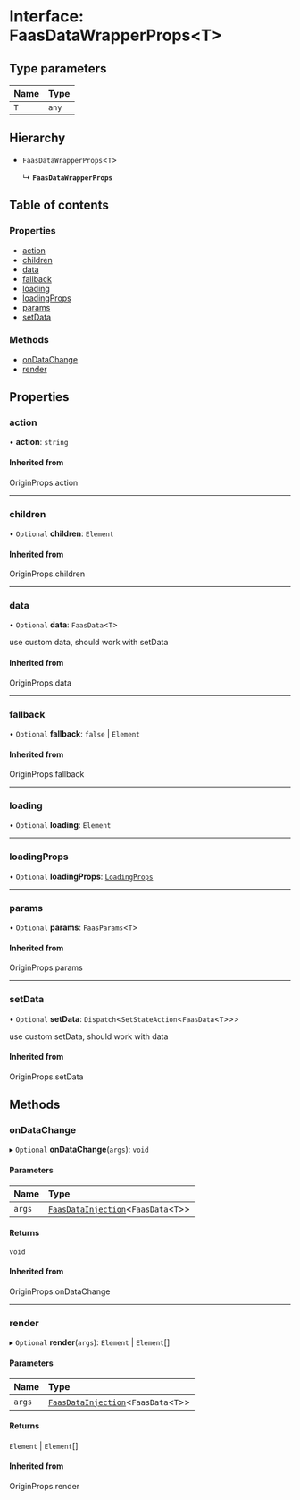 # Interface: FaasDataWrapperProps<T\>

## Type parameters

| Name | Type |
| :------ | :------ |
| `T` | `any` |

## Hierarchy

- `FaasDataWrapperProps`<`T`\>

  ↳ **`FaasDataWrapperProps`**

## Table of contents

### Properties

- [action](FaasDataWrapperProps.md#action)
- [children](FaasDataWrapperProps.md#children)
- [data](FaasDataWrapperProps.md#data)
- [fallback](FaasDataWrapperProps.md#fallback)
- [loading](FaasDataWrapperProps.md#loading)
- [loadingProps](FaasDataWrapperProps.md#loadingprops)
- [params](FaasDataWrapperProps.md#params)
- [setData](FaasDataWrapperProps.md#setdata)

### Methods

- [onDataChange](FaasDataWrapperProps.md#ondatachange)
- [render](FaasDataWrapperProps.md#render)

## Properties

### action

• **action**: `string`

#### Inherited from

OriginProps.action

___

### children

• `Optional` **children**: `Element`

#### Inherited from

OriginProps.children

___

### data

• `Optional` **data**: `FaasData`<`T`\>

use custom data, should work with setData

#### Inherited from

OriginProps.data

___

### fallback

• `Optional` **fallback**: ``false`` \| `Element`

#### Inherited from

OriginProps.fallback

___

### loading

• `Optional` **loading**: `Element`

___

### loadingProps

• `Optional` **loadingProps**: [`LoadingProps`](../modules.md#loadingprops)

___

### params

• `Optional` **params**: `FaasParams`<`T`\>

#### Inherited from

OriginProps.params

___

### setData

• `Optional` **setData**: `Dispatch`<`SetStateAction`<`FaasData`<`T`\>\>\>

use custom setData, should work with data

#### Inherited from

OriginProps.setData

## Methods

### onDataChange

▸ `Optional` **onDataChange**(`args`): `void`

#### Parameters

| Name | Type |
| :------ | :------ |
| `args` | [`FaasDataInjection`](FaasDataInjection.md)<`FaasData`<`T`\>\> |

#### Returns

`void`

#### Inherited from

OriginProps.onDataChange

___

### render

▸ `Optional` **render**(`args`): `Element` \| `Element`[]

#### Parameters

| Name | Type |
| :------ | :------ |
| `args` | [`FaasDataInjection`](FaasDataInjection.md)<`FaasData`<`T`\>\> |

#### Returns

`Element` \| `Element`[]

#### Inherited from

OriginProps.render
